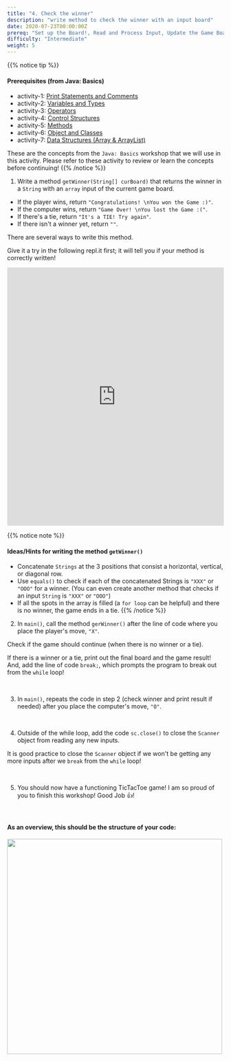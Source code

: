 ```yaml
---
title: "4. Check the winner"
description: "write method to check the winner with an input board"
date: 2020-07-23T00:00:00Z
prereq: "Set up the Board!, Read and Process Input, Update the Game Board"
difficulty: "Intermediate"
weight: 5
---
```


{{% notice tip %}}
#### Prerequisites (from Java: Basics) 
- activity-1: <a href="../../java-basics/activity-1" target="_blank">Print Statements and Comments</a>
- activity-2: <a href="../../java-basics/activity-2" target="_blank">Variables and Types</a>
- activity-3: <a href="../../java-basics/activity-3" target="_blank">Operators</a>
- activity-4: <a href="../../java-basics/activity-4" target="_blank">Control Structures</a>
- activity-5: <a href="../../java-basics/activity-5" target="_blank">Methods</a>
- activity-6: <a href="../../java-basics/activity-6" target="_blank">Object and Classes</a>
- activity-7: <a href="../../java-basics/activity-7" target="_blank">Data Structures (Array & ArrayList)</a>

These are the concepts from the `Java: Basics` workshop that we will use in this activity. Please refer to these activity to review or learn the concepts before continuing!
{{% /notice %}}

1. Write a method `getWinner(String[] curBoard)` that returns the winner in a `String` with an `array` input of the current game board. 

- If the player wins, return `"Congratulations! \nYou won the Game :)"`.
- If the computer wins, return `"Game Over! \nYou lost the Game :("`.
- If there's a tie, return `"It's a TIE! Try again"`.
- If there isn't a winner yet, return `""`.

There are several ways to write this method. 

Give it a try in the following repl.it first; it will tell you if your method is correctly written!
<iframe height="600px" width="100%" src="https://repl.it/@nuevofoundation/JavaTicTacToegetWinner?lite=true#Winner.java" scrolling="no" frameborder="no" allowtransparency="true" allowfullscreen="true" sandbox="allow-forms allow-pointer-lock allow-popups allow-same-origin allow-scripts allow-modals"></iframe>

{{% notice note %}}
#### Ideas/Hints for writing the method `getWinner()`
- Concatenate `Strings` at the 3 positions that consist a horizontal, vertical, or diagonal row.
- Use `equals()` to check if each of the concatenated Strings is `"XXX"` or `"OOO"` for a winner. (You can even create another method that checks if an input `String` is `"XXX"` or `"OOO"`)
- If all the spots in the array is filled (a `for loop` can be helpful) and there is no winner, the game ends in a tie.
{{% /notice %}}

2. In `main()`, call the method `gerWinner()` after the line of code where you place the player's move, `"X"`. 

Check if the game should continue (when there is no winner or a tie). 

If there is a winner or a tie, print out the final board and the game result! And, add the line of code `break;`, which prompts the program to break out from the `while` loop!

</br>

3. In `main()`, repeats the code in step 2 (check winner and print result if needed) after you place the computer's move, `"O"`.

</br>

4. Outside of the while loop, add the code `sc.close()` to close the `Scanner` object from reading any new inputs. 

It is good practice to close the `Scanner` object if we won't be getting any more inputs after we `break` from the `while` loop!

</br>

5. You should now have a functioning TicTacToe game! I am so proud of you to finish this workshop! Good Job 👍!

</br>

#### As an overview, this should be the structure of your code:
<img src="../images/code.png" height="500"/> 

